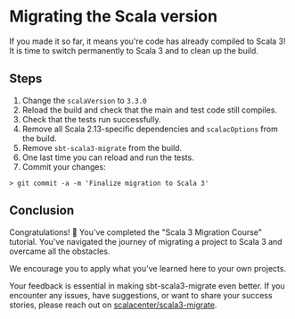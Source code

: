 # Migrating the Scala version

If you made it so far, it means you're code has already compiled to Scala 3! It
is time to switch permanently to Scala 3 and to clean up the build.

## Steps

1. Change the `scalaVersion` to `3.3.0`
2. Reload the build and check that the main and test code still compiles.
3. Check that the tests run successfully.
4. Remove all Scala 2.13-specific dependencies and `scalacOptions` from the
   build.
5. Remove `sbt-scala3-migrate` from the build.
6. One last time you can reload and run the tests.
7. Commit your changes:

```shell
> git commit -a -m 'Finalize migration to Scala 3'
```

## Conclusion

Congratulations! 🎉 You've completed the "Scala 3 Migration Course" tutorial.
You've navigated the journey of migrating a project to Scala 3 and overcame all
the obstacles.

We encourage you to apply what you've learned here to your own projects.

Your feedback is essential in making sbt-scala3-migrate even better. If you
encounter any issues, have suggestions, or want to share your success stories,
please reach out on
[scalacenter/scala3-migrate](https://github.com/scalacenter/scala3-migrate).
